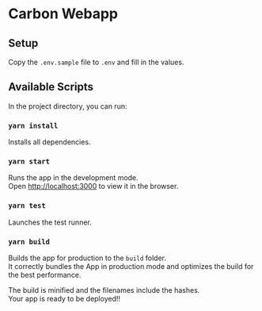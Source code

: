 # Carbon Webapp

## Setup

Copy the `.env.sample` file to `.env` and fill in the values.

## Available Scripts

In the project directory, you can run:

### `yarn install`

Installs all dependencies.

### `yarn start`

Runs the app in the development mode.\
Open [http://localhost:3000](http://localhost:3000) to view it in the browser.


### `yarn test`

Launches the test runner.

### `yarn build`

Builds the app for production to the `build` folder.\
It correctly bundles the App in production mode and optimizes the build for the best performance.

The build is minified and the filenames include the hashes.\
Your app is ready to be deployed!!
